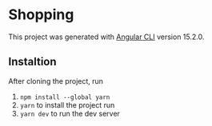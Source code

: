 # Shopping

This project was generated with [Angular CLI](https://github.com/angular/angular-cli) version 15.2.0.

## Instaltion

After cloning the project, run 
1. `npm install --global yarn`
2. `yarn` to install the project run
3. `yarn dev` to run the dev server

